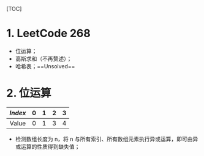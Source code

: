 [TOC]



# 1. LeetCode 268

- 位运算；
- 高斯求和（不再赘述）；
- 哈希表；==Unsolved==



# 2. 位运算

| $Index$ |  0   |  1   |  2   |  3   |
| :-----: | :--: | :--: | :--: | :--: |
|  Value  |  0   |  1   |  3   |  4   |

- 检测数组长度为 n，将 n 与所有索引、所有数组元素执行异或运算，即可由异或运算的性质得到缺失值；

